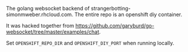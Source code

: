 The golang websocket backend of strangerbotting-simonmweber.rhcloud.com.
The entire repo is an openshift diy container.

It was hacked together from 
https://github.com/garyburd/go-websocket/tree/master/examples/chat.

Set `OPENSHIFT_REPO_DIR` and `OPENSHIFT_DIY_PORT` when running locally.
